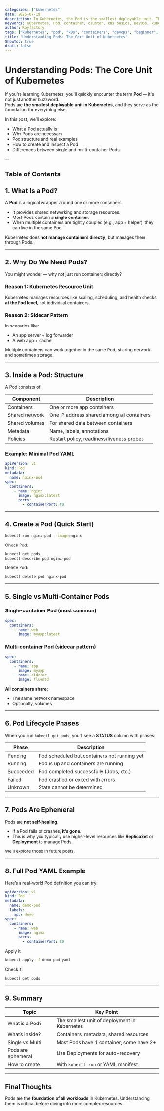 ```yaml
---
categories: ["kubernetes"]
date: 2025-07-19
description: In Kubernetes, the Pod is the smallest deployable unit. This post covers what a Pod is, why it's needed, and how to create and inspect Pods with practical examples.
keywords: Kubernetes, Pod, container, cluster, k8s basics, DevOps, kubectl, yaml, sidecar
author: Royfactory
tags: ["kubernetes", "pod", "k8s", "containers", "devops", "beginner", "guide", "kubectl", "yaml"]
title: 'Understanding Pods: The Core Unit of Kubernetes'
ShowToc: true
draft: false
---
```


# Understanding Pods: The Core Unit of Kubernetes

If you're learning Kubernetes, you'll quickly encounter the term **Pod** — it's not just another buzzword.  
Pods are **the smallest deployable unit in Kubernetes**, and they serve as the foundation for everything else.

In this post, we’ll explore:

- What a Pod actually is
- Why Pods are necessary
- Pod structure and real examples
- How to create and inspect a Pod
- Differences between single and multi-container Pods

--
## Table of Contents

## 1. What Is a Pod?

A **Pod** is a logical wrapper around one or more containers.

- It provides shared networking and storage resources.
- Most Pods contain **a single container**.
- When multiple containers are tightly coupled (e.g., app + helper), they can live in the same Pod.

Kubernetes does **not manage containers directly**, but manages them through Pods.

---

## 2. Why Do We Need Pods?

You might wonder — why not just run containers directly?

### Reason 1: Kubernetes Resource Unit

Kubernetes manages resources like scaling, scheduling, and health checks **at the Pod level**, not individual containers.

### Reason 2: Sidecar Pattern

In scenarios like:

- An app server + log forwarder
- A web app + cache

Multiple containers can work together in the same Pod, sharing network and sometimes storage.

---

## 3. Inside a Pod: Structure

A Pod consists of:

| Component         | Description                                       |
|------------------|---------------------------------------------------|
| Containers        | One or more app containers                       |
| Shared network    | One IP address shared among all containers       |
| Shared volumes    | For shared data between containers               |
| Metadata          | Name, labels, annotations                        |
| Policies          | Restart policy, readiness/liveness probes       |

### Example: Minimal Pod YAML

```yaml
apiVersion: v1
kind: Pod
metadata:
  name: nginx-pod
spec:
  containers:
    - name: nginx
      image: nginx:latest
      ports:
        - containerPort: 80
````

---

## 4. Create a Pod (Quick Start)

```bash
kubectl run nginx-pod --image=nginx
```

Check Pod:

```bash
kubectl get pods
kubectl describe pod nginx-pod
```

Delete Pod:

```bash
kubectl delete pod nginx-pod
```

---

## 5. Single vs Multi-Container Pods

### Single-container Pod (most common)

```yaml
spec:
  containers:
    - name: web
      image: myapp:latest
```

### Multi-container Pod (sidecar pattern)

```yaml
spec:
  containers:
    - name: app
      image: myapp
    - name: sidecar
      image: fluentd
```

**All containers share:**

* The same network namespace
* Optionally, volumes

---

## 6. Pod Lifecycle Phases

When you run `kubectl get pods`, you'll see a **STATUS** column with phases:

| Phase     | Description                                  |
| --------- | -------------------------------------------- |
| Pending   | Pod scheduled but containers not running yet |
| Running   | Pod is up and containers are running         |
| Succeeded | Pod completed successfully (Jobs, etc.)      |
| Failed    | Pod crashed or exited with errors            |
| Unknown   | State cannot be determined                   |

---

## 7. Pods Are Ephemeral

Pods are **not self-healing**.

* If a Pod fails or crashes, **it’s gone**.
* This is why you typically use higher-level resources like **ReplicaSet** or **Deployment** to manage Pods.

We’ll explore those in future posts.

---

## 8. Full Pod YAML Example

Here’s a real-world Pod definition you can try:

```yaml
apiVersion: v1
kind: Pod
metadata:
  name: demo-pod
  labels:
    app: demo
spec:
  containers:
    - name: web
      image: nginx
      ports:
        - containerPort: 80
```

Apply it:

```bash
kubectl apply -f demo-pod.yaml
```

Check it:

```bash
kubectl get pods
```

---

## 9. Summary

| Topic              | Key Point                                     |
| ------------------ | --------------------------------------------- |
| What is a Pod?     | The smallest unit of deployment in Kubernetes |
| What’s inside?     | Containers, metadata, shared resources        |
| Single vs Multi    | Most Pods have 1 container; some have 2+      |
| Pods are ephemeral | Use Deployments for auto-recovery             |
| How to create      | With `kubectl run` or YAML manifest           |

---

## Final Thoughts

Pods are the **foundation of all workloads** in Kubernetes. Understanding them is critical before diving into more complex resources.